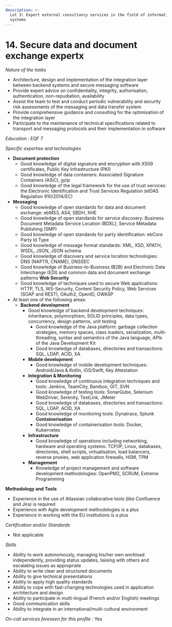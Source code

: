 ```yaml
---
description: >-
  Lot 3: Expert external consultancy services in the field of information
  systems
---
```


# 14. Secure data and document exchange expertx

_Nature of the tasks_

* Architecture, design and implementation of the integration layer between backend systems and secure messaging software
* Provide expert advice on confidentiality, integrity, authorisation, authentication, non-repudiation, availability
* Assist the team to test and conduct periodic vulnerability and security risk assessments of the messaging and data transfer system
* Provide comprehensive guidance and consulting for the optimisation of the integration layer
* Participate to the maintenance of technical specifications related to transport and messaging protocols and their implementation in software

_Education_ : EQF 7

_Specific expertise and technologies_

* **Document protection**
  * Good knowledge of digital signature and encryption with X509 certificates, Public Key Infrastructure (PKI)
  * Good knowledge of data containers: Associated Signature Containers (ASiC), gzip
  * Good knowledge of the legal framework for the use of trust services: the Electronic Identification and Trust Services Regulation (eIDAS Regulation 910/2014/EC)
* **Messaging**
  * Good knowledge of open standards for data and document exchange: ebMS3, AS4, SBDH, XHE
  * Good knowledge of open standards for service discovery: Business Document Metadata Service Location (BDXL), Service Metadata Publishing (SMP)
  * Good knowledge of open standards for party identification: ebCore Party Id Type
  * Good knowledge of message format standards: XML, XSD, XPATH, WSDL, JSON, JSON schema
  * Good knowledge of discovery and service location technologies: DNS (NAPTR, CNAME), DNSSEC
  * Good knowledge of Business-to-Business (B2B) and Electronic Data Interchange (EDI) and common data and document exchange patterns **Web Security**
  * Good knowledge of techniques used to secure Web applications: HTTP, TLS, WS-Security, Content Security Policy, Web Services (SOAP and REST), OAuth2, OpenID, OWASP
* At least one of the following areas:
  * **Backend development**
    * Good knowledge of backend development techniques: inheritance, polymorphism, SOLID principles, data types, concurrency, design patterns, unit testing
      * Good knowledge of the Java platform: garbage collection strategies, memory spaces, class loaders, serialization, multi-threading, syntax and semantics of the Java language, APIs of the Java Development Kit
      * Good knowledge of databases, directories and transactions: SQL, LDAP, ACID, XA
    * **Mobile development**
      * Good knowledge of mobile development techniques: Android/Java & Kotlin, iOS/Swift, Key Attestation
    * **Integration & Monitoring**
      * Good knowledge of continuous integration techniques and tools: Jenkins, TeamCity, Bamboo, GIT, SVN
      * Good knowledge of testing tools: SonarQube, Selenium WebDriver, Serenity, TestLink, JMeter
      * Good knowledge of databases, directories and transactions: SQL, LDAP, ACID, XA
      * Good knowledge of monitoring tools: Dynatrace, Splunk **Containerisation**
      * Good knowledge of containerisation tools: Docker, Kubernetes
    * **Infrastructure**
      * Good knowledge of operations including networking, hardware and operating systems: TCP/IP, Linux, databases, directories, shell scripts, virtualisation, load balancers, reverse proxies, web application firewalls, HSM, TPM
    * **Management**
      * Knowledge of project management and software development methodologies: OpenPM2, SCRUM, Extreme Programming

**Methodology and Tools**

* Experience in the use of Atlassian collaborative tools (like Confluence and Jira) is required
* Experience with Agile development methodologies is a plus
* Experience in working with the EU institutions is a plus

_Certification and/or Standards_

* Not applicable

_Skills_

* Ability to work autonomously, managing his/her own workload independently, providing status updates, liaising with others and escalating issues as appropriate
* Ability to write clear and structured documents
* Ability to give technical presentations
* Ability to apply high quality standards
* Ability to cope with fast-changing technologies used in application architecture and design
* Ability to participate in multi-lingual (French and/or English) meetings
* Good communication skills
* Ability to integrate in an international/multi-cultural environment

_On-call services foreseen for this profile :_ Yes
